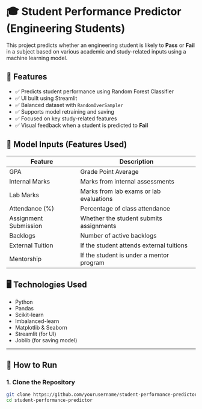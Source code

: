 # 🎓 Student Performance Predictor (Engineering Students)

This project predicts whether an engineering student is likely to **Pass** or **Fail** in a subject based on various academic and study-related inputs using a machine learning model.

## 📌 Features

- ✅ Predicts student performance using Random Forest Classifier
- ✅ UI built using Streamlit
- ✅ Balanced dataset with `RandomOverSampler`
- ✅ Supports model retraining and saving
- ✅ Focused on key study-related features
- ✅ Visual feedback when a student is predicted to **Fail**

## 🧠 Model Inputs (Features Used)

| Feature                 | Description                              |
|------------------------|------------------------------------------|
| GPA                    | Grade Point Average                      |
| Internal Marks         | Marks from internal assessments          |
| Lab Marks              | Marks from lab exams or lab evaluations  |
| Attendance (%)         | Percentage of class attendance           |
| Assignment Submission  | Whether the student submits assignments  |
| Backlogs               | Number of active backlogs                |
| External Tuition       | If the student attends external tuitions |
| Mentorship             | If the student is under a mentor program |

## 🖥 Technologies Used

- Python
- Pandas
- Scikit-learn
- Imbalanced-learn
- Matplotlib & Seaborn
- Streamlit (for UI)
- Joblib (for saving model)

---

## 🚀 How to Run

### 1. Clone the Repository

```bash
git clone https://github.com/yourusername/student-performance-predictor.git
cd student-performance-predictor

